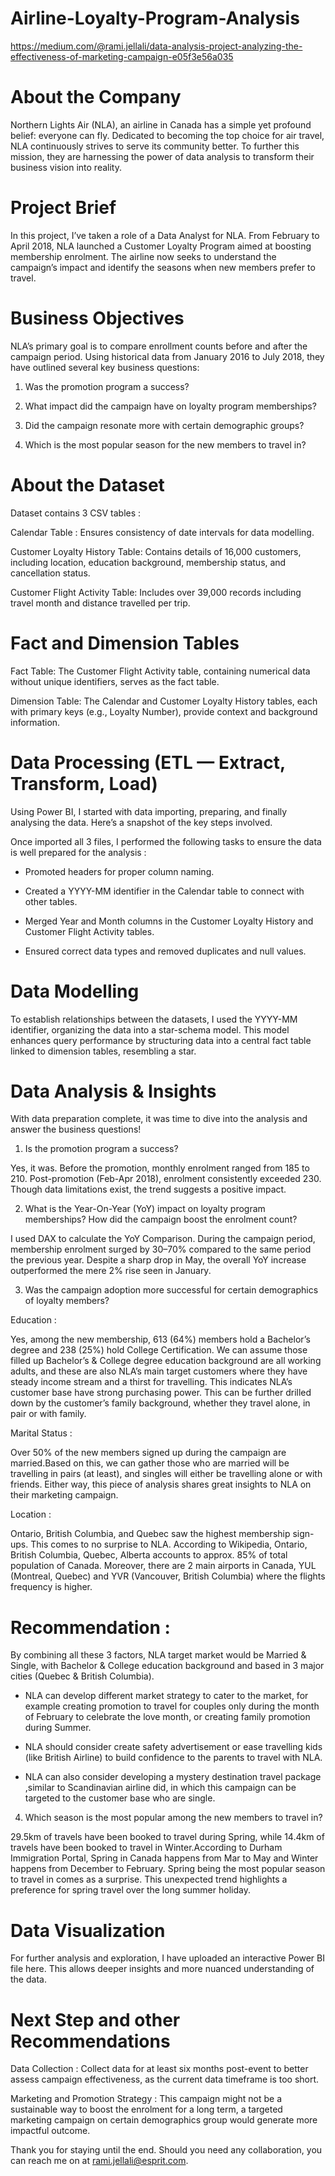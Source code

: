 # Airline-Loyalty-Program-Analysis

https://medium.com/@rami.jellali/data-analysis-project-analyzing-the-effectiveness-of-marketing-campaign-e05f3e56a035
# About the Company
Northern Lights Air (NLA), an airline in Canada has a simple yet profound belief: everyone can fly. Dedicated to becoming the top choice for air travel, NLA continuously strives to serve its community better. To further this mission, they are harnessing the power of data analysis to transform their business vision into reality.

# Project Brief
In this project, I’ve taken a role of a Data Analyst for NLA. From February to April 2018, NLA launched a Customer Loyalty Program aimed at boosting membership enrolment. The airline now seeks to understand the campaign’s impact and identify the seasons when new members prefer to travel.

# Business Objectives
NLA’s primary goal is to compare enrollment counts before and after the campaign period. Using historical data from January 2016 to July 2018, they have outlined several key business questions:

1. Was the promotion program a success?

2. What impact did the campaign have on loyalty program memberships?

3. Did the campaign resonate more with certain demographic groups?

4. Which is the most popular season for the new members to travel in?

# About the Dataset
Dataset contains 3 CSV tables :

Calendar Table : Ensures consistency of date intervals for data modelling.

Customer Loyalty History Table: Contains details of 16,000 customers, including location, education background, membership status, and cancellation status.

Customer Flight Activity Table: Includes over 39,000 records including travel month and distance travelled per trip.

# Fact and Dimension Tables
Fact Table: The Customer Flight Activity table, containing numerical data without unique identifiers, serves as the fact table.

Dimension Table: The Calendar and Customer Loyalty History tables, each with primary keys (e.g., Loyalty Number), provide context and background information.

# Data Processing (ETL — Extract, Transform, Load)
Using Power BI, I started with data importing, preparing, and finally analysing the data. Here’s a snapshot of the key steps involved.

Once imported all 3 files, I performed the following tasks to ensure the data is well prepared for the analysis :

- Promoted headers for proper column naming.

- Created a YYYY-MM identifier in the Calendar table to connect with other tables.

- Merged Year and Month columns in the Customer Loyalty History and Customer Flight Activity tables.

- Ensured correct data types and removed duplicates and null values.

# Data Modelling

To establish relationships between the datasets, I used the YYYY-MM identifier, organizing the data into a star-schema model. This model enhances query performance by structuring data into a central fact table linked to dimension tables, resembling a star.

# Data Analysis & Insights

With data preparation complete, it was time to dive into the analysis and answer the business questions!

1. Is the promotion program a success?

Yes, it was. Before the promotion, monthly enrolment ranged from 185 to 210. Post-promotion (Feb-Apr 2018), enrolment consistently exceeded 230. Though data limitations exist, the trend suggests a positive impact.

2. What is the Year-On-Year (YoY) impact on loyalty program memberships? How did the campaign boost the enrolment count?

I used DAX to calculate the YoY Comparison. During the campaign period, membership enrolment surged by 30–70% compared to the same period the previous year. Despite a sharp drop in May, the overall YoY increase outperformed the mere 2% rise seen in January.

3. Was the campaign adoption more successful for certain demographics of loyalty members?

Education : 

Yes, among the new membership, 613 (64%) members hold a Bachelor’s degree and 238 (25%) hold College Certification.
We can assume those filled up Bachelor’s & College degree education background are all working adults, and these are also NLA’s main target customers where they have steady income stream and a thirst for travelling. This indicates NLA’s customer base have strong purchasing power. This can be further drilled down by the customer’s family background, whether they travel alone, in pair or with family.

Marital Status : 

Over 50% of the new members signed up during the campaign are married.Based on this, we can gather those who are married will be travelling in pairs (at least), and singles will either be travelling alone or with friends. Either way, this piece of analysis shares great insights to NLA on their marketing campaign.

Location : 

Ontario, British Columbia, and Quebec saw the highest membership sign-ups. This comes to no surprise to NLA. According to Wikipedia, Ontario, British Columbia, Quebec, Alberta accounts to approx. 85% of total population of Canada. Moreover, there are 2 main airports in Canada, YUL (Montreal, Quebec) and YVR (Vancouver, British Columbia) where the flights frequency is higher.

# Recommendation :
By combining all these 3 factors, NLA target market would be Married & Single, with Bachelor & College education background and based in 3 major cities (Quebec & British Columbia).

- NLA can develop different market strategy to cater to the market, for example creating promotion to travel for couples only during the month of February to celebrate the love month, or creating family promotion during Summer.

- NLA should consider create safety advertisement or ease travelling kids (like British Airline) to build confidence to the parents to travel with NLA.

- NLA can also consider developing a mystery destination travel package ,similar to Scandinavian airline did, in which this campaign can be targeted to the customer base who are single.

4. Which season is the most popular among the new members to travel in?

29.5km of travels have been booked to travel during Spring, while 14.4km of travels have been booked to travel in Winter.According to Durham Immigration Portal, Spring in Canada happens from Mar to May and Winter happens from December to February. Spring being the most popular season to travel in comes as a surprise. This unexpected trend highlights a preference for spring travel over the long summer holiday.

# Data Visualization

For further analysis and exploration, I have uploaded an interactive Power BI file here. This allows deeper insights and more nuanced understanding of the data.

# Next Step and other Recommendations

Data Collection : 
Collect data for at least six months post-event to better assess campaign effectiveness, as the current data timeframe is too short.

Marketing and Promotion Strategy : 
This campaign might not be a sustainable way to boost the enrolment for a long term, a targeted marketing campaign on certain demographics group would generate more impactful outcome.

Thank you for staying until the end. Should you need any collaboration, you can reach me on at rami.jellali@esprit.com.
